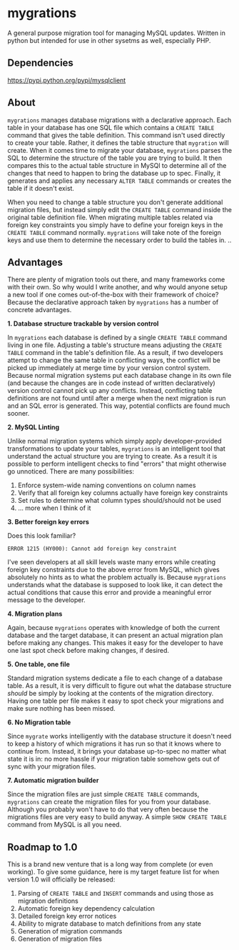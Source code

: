 # mygrations

A general purpose migration tool for managing MySQL updates.  Written in python but intended for use in other sysetms as well, especially PHP.

## Dependencies

https://pypi.python.org/pypi/mysqlclient

## About

`mygrations` manages database migrations with a declarative approach.  Each table in your database has one SQL file which contains a `CREATE TABLE` command that gives the table definition.  This command isn't used directly to create your table.  Rather, it defines the table structure that `mygration` will create.  When it comes time to migrate your database, `mygrations` parses the SQL to determine the structure of the table you are trying to build.  It then compares this to the actual table structure in MySQl to determine all of the changes that need to happen to bring the database up to spec.  Finally, it generates and applies any necessary `ALTER TABLE` commands or creates the table if it doesn't exist.

When you need to change a table structure you don't generate additional migration files, but instead simply edit the `CREATE TABLE` command inside the original table definition file.  When migrating multiple tables related via foreign key constraints you simply have to define your foreign keys in the `CREATE TABLE` command normally.  `mygrations` will take note of the foreign keys and use them to determine the necessary order to build the tables in.
..
## Advantages

There are plenty of migration tools out there, and many frameworks come with their own.  So why would I write another, and why would anyone setup a new tool if one comes out-of-the-box with their framework of choice?  Because the declarative approach taken by `mygrations` has a number of concrete advantages.

**1. Database structure trackable by version control**

In `mygrations` each database is defined by a single `CREATE TABLE` command living in one file.  Adjusting a table's structure means adjusting the `CREATE TABLE` command in the table's definition file.  As a result, if two developers attempt to change the same table in conflicting ways, the conflict will be picked up immediately at merge time by your version control system.  Because normal migration systems put each database change in its own file (and because the changes are in code instead of written declaratively) version control cannot pick up any conflicts.  Instead, conflicting table definitions are not found until after a merge when the next migration is run and an SQL error is generated.  This way, potential conflicts are found much sooner.

**2. MySQL Linting**

Unlike normal migration systems which simply apply developer-provided transformations to update your tables, `mygrations` is an intelligent tool that understand the actual structure you are trying to create.  As a result it is possible to perform intelligent checks to find "errors" that might otherwise go unnoticed.  There are many possibilities:

1. Enforce system-wide naming conventions on column names
2. Verify that all foreign key columns actually have foreign key constraints
3. Set rules to determine what column types should/should not be used
4. ... more when I think of it

**3. Better foreign key errors**

Does this look familiar?

```ERROR 1215 (HY000): Cannot add foreign key constraint```

I've seen developers at all skill levels waste many errors while creating foreign key constraints due to the above error from MySQL, which gives absolutely no hints as to what the problem actually is.  Because `mygrations` understands what the database is supposed to look like, it can detect the actual conditions that cause this error and provide a meaningful error message to the developer.

**4. Migration plans**

Again, because `mygrations` operates with knowledge of both the current database and the target database, it can present an actual migration plan before making any changes.  This makes it easy for the developer to have one last spot check before making changes, if desired.

**5. One table, one file**

Standard migration systems dedicate a file to each change of a database table.  As a result, it is very difficult to figure out what the database structure *should* be simply by looking at the contents of the migration directory.  Having one table per file makes it easy to spot check your migrations and make sure nothing has been missed.

**6. No Migration table**

Since `mygrate` works intelligently with the database structure it doesn't need to keep a history of which migrations it has run so that it knows where to continue from.  Instead, it brings your database up-to-spec no matter what state it is in: no more hassle if your migration table somehow gets out of sync with your migration files.

**7. Automatic migration builder**

Since the migration files are just simple `CREATE TABLE` commands, `mygrations` can create the migration files for you from your database.  Although you probably won't have to do that very often because the migrations files are very easy to build anyway.  A simple `SHOW CREATE TABLE` command from MySQL is all you need.

## Roadmap to 1.0

This is a brand new venture that is a long way from complete (or even working).  To give some guidance, here is my target feature list for when version 1.0 will officially be released:

1. Parsing of `CREATE TABLE` and `INSERT` commands and using those as migration definitions
2. Automatic foreign key dependency calculation
3. Detailed foreign key error notices
4. Ability to migrate database to match definitions from any state
5. Generation of migration commands
6. Generation of migration files
